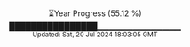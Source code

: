 <p align="center">
⏳Year Progress (55.12 %)<br>
████████████████▁▁▁▁▁▁▁▁▁▁▁▁▁▁ <br>
<sub>Updated: Sat, 20 Jul 2024 18:03:05 GMT</sub>
</p>

